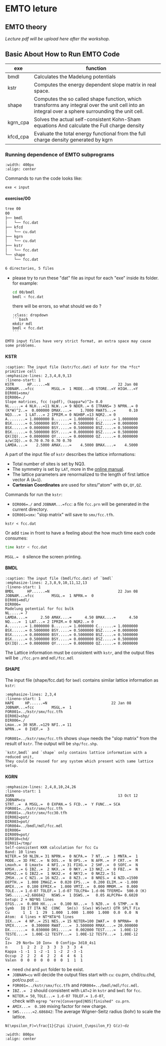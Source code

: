 # EMTO leture

## EMTO theory

_Lecture pdf will be upload here after the workshop._


## Basic About How to Run EMTO Code

|exe     |function|
|--------|---|
|bmdl    |Calculates the Madelung potentials|
|kstr    |Computes the energy dependent slope matrix in real space.|
|shape   |Computes the so called shape function, which transforms any integral over the unit cell into an integral over a sphere surrounding the unit cell.|
|kgrn_cpa|Solves the actual self-consistent Kohn-Sham equations And calculate the Full charge density|
|kfcd_cpa|Evaluate the total energy functional from the full charge density generated by kgrn|

### Running dependence of EMTO subprograms

```{image} img/001.svg
:width: 400px
:align: center
```

Commands to run the code looks like:
```
exe < input
```

#### exercise/00

```bash
tree 00
00
├── bmdl
│   └── fcc.dat
├── kfcd
│   └── cu.dat
├── kgrn
│   └── cu.dat
├── kstr
│   └── fcc.dat
└── shape
    └── fcc.dat

6 directories, 5 files
```

- please try to run these "dat" file as input for each "exe" inside its folder.
  for example:
  ```bash
  cd 00/bmdl
  bmdl < fcc.dat
  ```
  there will be errors, so what should we do ?
  ````{hint}
  :class: dropdown
  ```bash
  mkdir mdl
  bmdl < fcc.dat
  ```
  ````


```{caution}
EMTO input files have very strict format, an extra space may cause some problems.
```
#### KSTR

```{code-block}
:caption: The input file (kstr/fcc.dat) of kstr for the *fcc* primitive cell
:emphasize-lines: 2,3,4,8,9,13
:lineno-start: 1
KSTR      HP......=N                               22 Jan 08
JOBNAM...=fcc        MSGL.=  1 MODE...=B STORE..=Y HIGH...=Y
DIR001=smx/
DIR006=./
Slope matrices, fcc (spdf), (kappa*w)^2= 0.0
NL.....= 4 NLH...=11 NLW...= 9 NDER..= 6 ITRANS= 3 NPRN..= 0
(K*W)^2..=  0.000000 DMAX....=    1.7000 RWATS...=      0.10
NQ3...=  1 LAT...= 2 IPRIM.= 0 NGHBP.=13 NQR2..= 0
A........= 1.0000000 B.......= 1.0000000 C.......= 1.0000000
BSX......= 0.5000000 BSY.....= 0.5000000 BSZ.....= 0.0000000
BSX......= 0.0000000 BSY.....= 0.5000000 BSZ.....= 0.5000000
BSX......= 0.5000000 BSY.....= 0.0000000 BSZ.....= 0.5000000
QX(IQ)...= 0.0000000 QY......= 0.0000000 QZ......= 0.0000000
a/w(IQ)..= 0.70 0.70 0.70 0.70
LAMDA....=    2.5000 AMAX....=    4.5000 BMAX....=    4.5000
```

A part of the input file of `kstr` describes the lattice informations:
- Total number of sites is set by NQ3.
- The symmetry is set by `LAT`, more in the [online manual](https://emto.gitlab.io/manual/manual.html#kstr).
- The lattice parameters are renormalized to the length of first lattice vector A (`A=1`).
- **Cartesian Coordinates** are used for sites/"atom" with `QX,QY,QZ`.

Commands for run the `kstr`:
- `DIR006=./` and `JOBNAM...=fcc`: a file `fcc.prn` will be generated in the current directory.
- `DIR001=smx`: "slop matrix" will save to `smx/fcc.tfh`.

```
kstr < fcc.dat
```

Or add `time` in front to have a feeling about the how much time each code consumes:

```bash
time kstr < fcc.dat
```

`MSGL.=  0` silence the screen printing.

#### BMDL

```{code-block}
:caption: The input file (bmdl/fcc.dat) of `bmdl`
:emphasize-lines: 2,3,8,9,10,11,12,13
:lineno-start: 1
BMDL      HP......=N                               22 Jan 08
JOBNAM...=fcc        MSGL.=  1 NPRN.=  0
DIR001=mdl/
DIR006=
Madelung potential for fcc bulk
NL.....= 7
LAMDA....=      2.50 AMAX....=      4.50 BMAX....=      4.50
NQ....=  1 LAT...= 2 IPRIM.= 0 NQR2..= 0
A........= 1.0000000 B.......= 1.0000000 C.......= 1.0000000
BSX......= 0.5000000 BSY.....= 0.5000000 BSZ.....= 0.0000000
BSX......= 0.0000000 BSY.....= 0.5000000 BSZ.....= 0.5000000
BSX......= 0.5000000 BSY.....= 0.0000000 BSZ.....= 0.5000000
QX(IQ)...= 0.0000000 QY......= 0.0000000 QZ......= 0.0000000
```

The Lattice information must be consistent with `kstr`, and the output files will be `./fcc.prn` and `mdl/fcc.mdl`

#### SHAPE

The input file (shape/fcc.dat) for `bmdl` contains similar lattice information as `kstr`:

```{code-block}
:emphasize-lines: 2,3,4
:lineno-start: 1
HAPE     HP......=N                             22 Jan 08
JOBNAM...=fcc        MSGL.=  1
FOR001=../kstr/smx/fcc.tfh
DIR002=shp/
DIR006=./
Lmax..= 30 NSR..=129 NFI..= 11
NPRN..=  0 IVEF.=  3
```

`FOR001=../kstr/smx/fcc.tfh` shows `shape` needs the "slop matrix" from the result of `kstr`. 
The output will be `shp/fcc.shp`.

```{hint}
`kstr,bmdl` and `shape` only contains lattice information with a reduced unit, 
They could be reused for any system which present with same lattice setup.
```

#### KGRN


```{code-block}
:emphasize-lines: 2,4,8,10,24,26
:lineno-start: 1
KGRN                                               13 Oct 12
JOBNAM=cu
STRT..=  A MSGL.=  0 EXPAN.= S FCD..=  Y FUNC..= SCA
FOR001=../kstr/smx/fcc.tfh
FOR001=../kstr/smx/fcc30.tfh
DIR002=pot/
DIR003=pot/
FOR004=../bmdl/mdl/fcc.mdl
DIR006=
DIR009=pot/
DIR010=chd/
DIR011=/tmp/
Self-consistent KKR calculation for fcc Cu
Band: 10 lines
NITER.= 50 NLIN.= 31 NPRN.=  0 NCPA.=  7 NT...=  1 MNTA.=  1
MODE..= 3D FRC..=  N DOS..=  N OPS..=  N AFM..=  P CRT..=  M
Lmaxh.=  8 Lmaxt=  4 NFI..= 31 FIXG.=  2 SHF..=  0 SOFC.=  N
KMSH...= G IBZ..=  2 NKX..=  0 NKY..= 13 NKZ..=  0 FBZ..=  N
KMSH2..= G IBZ2.=  1 NKX2.=  4 NKY2.=  0 NKZ2.= 51
ZMSH...= C NZ1..= 16 NZ2..=  8 NZ3..=  8 NRES.=  4 NZD.=1500
DEPTH..=  1.000 IMAGZ.=  0.020 EPS...=  0.200 ELIM..= -1.000
AMIX...=  0.100 EFMIX.=  1.000 VMTZ..=  0.000 MMOM..=  0.000
TOLE...= 1.d-07 TOLEF.= 1.d-07 TOLCPA= 1.d-06 TFERMI=  500.0 (K)
SWS......=2.686842   NSWS.=  1 DSWS..=   0.05 ALPCPA= 0.6020
Setup: 2 + NQ*NS lines
EFGS...=  0.000 HX....=  0.100 NX...=  5 NZ0..=  6 STMP..= N
Symb   IQ IT ITA NZ  CONC   Sm(s)  S(ws) WS(wst) QTR SPLT Fix
Cu      1  1  1  29  1.000  1.000  1.000  1.000  0.0  0.0  N
Atom:  4 lines + NT*NTA*6 lines
IEX...=  4 NP..= 251 NES..= 15 NITER=100 IWAT.=  0 NPRNA=  0
VMIX.....=  0.300000 RWAT....=  3.500000 RMAX....= 20.000000
DX.......=  0.030000 DR1.....=  0.002000 TEST....=  1.00E-12
TESTE....=  1.00E-12 TESTY...=  1.00E-12 TESTV...=  1.00E-12
Cu
Iz=  29 Norb= 10 Ion=  0 Config= 3d10_4s1
n      1  2  2  2  3  3  3  3  3  4
Kappa -1 -1  1 -2 -1  1 -2  2 -3 -1
Occup  2  2  2  4  2  2  4  4  6  1
Valen  0  0  0  0  0  0  0  1  1  1
```
- need `chd` and `pot` folder to be exist.
- `JOBNAM=cu` will decide the output files start with `cu`: cu.prn, chd/cu.chd, pot/cu.pot …
- `FOR001=../kstr/smx/fcc.tfh` and `FOR004=../bmdl/mdl/fcc.mdl`.
- `IBZ..=  2` should consistent with `LAT=2` in `kstr` and `bmdl` for `fcc`.
- `NITER.= 50`, `TOLE...= 1.d-07 TOLEF.= 1.d-07`, \
check with `egrep "erre|Converged|NOS|finished" cu.prn`.
- `AMIX...=  0.100` mixing factor for new charge.
- `SWS......=2.686842`: The average Wigner-Seitz radius (bohr) to scale the lattice.

```{math}
N(\epsilon_F)=\frac{1}{2\pi i}\oint_{\epsilon_F} G(z)~dz
```
```{image} img/contour_dos.svg
:width: 800px
:align: center
```
